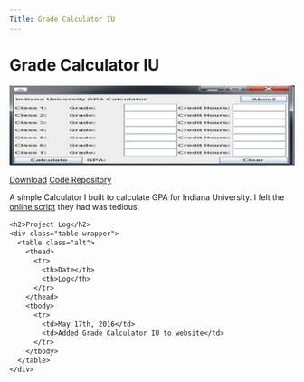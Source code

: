 ```yaml
---
Title: Grade Calculator IU
---
```


<div id="main">
  <div class="inner">
    <h1>Grade Calculator IU</h1>
    <span class="image main"><img src="./themes/phantom/images/projects/gradeCalculatoriubanner.jpg" alt="" /></span>
    <p><a href="https://github.com/rmcminn/GradeCalculatorIU/releases/download/v1.0/GradeCalculatorIU.jar" class="button special icon fa-download">Download</a> <a href="https://github.com/rmcminn/GradeCalculatorIU" class="button special icon fa-github">Code Repository</a></p>
    <p>A simple Calculator I built to calculate GPA for Indiana University. I felt the <a href="http://registrar.indiana.edu/information/calculator.shtml">online script</a> they had was tedious.</p>

    <h2>Project Log</h2>
    <div class="table-wrapper">
      <table class="alt">
        <thead>
          <tr>
            <th>Date</th>
            <th>Log</th>
          </tr>
        </thead>
        <tbody>
          <tr>
            <td>May 17th, 2016</td>
            <td>Added Grade Calculator IU to website</td>
          </tr>
        </tbody>
      </table>
    </div>
  </div>
</div>
